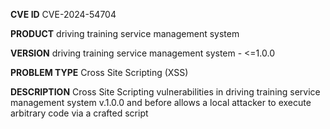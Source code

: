 **CVE ID**
CVE-2024-54704

**PRODUCT**
driving training service management system

**VERSION**
driving training service management system - <=1.0.0

**PROBLEM TYPE**
Cross Site Scripting (XSS)

**DESCRIPTION**
Cross Site Scripting vulnerabilities in driving training service
 management system v.1.0.0 and before allows a local attacker to execute
 arbitrary code via a crafted script
